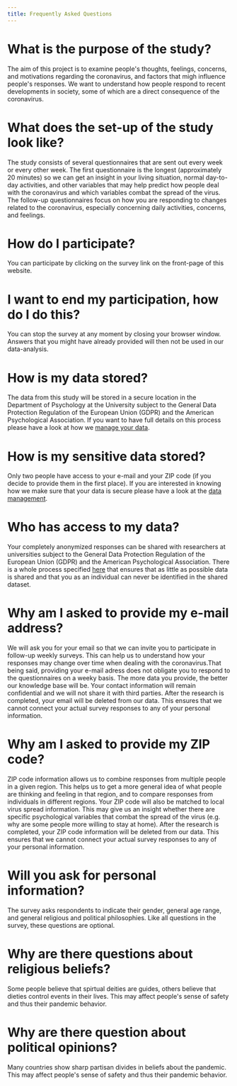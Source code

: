 ```yaml
---
title: Frequently Asked Questions
---
```




# What is the purpose of the study?

The aim of this project is to examine people's thoughts, feelings, concerns, and motivations regarding the coronavirus, and factors that migh influence people's responses. We want to understand how people respond to recent developments in society, some of which are a direct consequence of the coronavirus.

# What does the set-up of the study look like?

The study consists of several questionnaires that are sent out every week or every other week. The first questionnaire is the longest (approximately 20 minutes) so we can get an insight in your living situation, normal day-to-day activities, and other variables that may help predict how people deal with the coronavirus and which variables combat the spread of the virus. The follow-up questionnaires focus on how you are responding to changes related to the coronavirus, especially concerning daily activities, concerns, and feelings. 

# How do I participate?

You can participate by clicking on the survey link on the front-page of this website.

# I want to end my participation, how do I do this?

You can stop the survey at any moment by closing your browser window. Answers that you might have already provided will then not be used in our data-analysis. 

# How is my data stored?

The data from this study will be stored in a secure location in the Department of Psychology at the University subject to the General Data Protection Regulation of the European Union (GDPR) and the American Psychological Association. If you want to have full details on this process please have a look at how we [manage your data](https://psycorona.org/data/).

# How is my sensitive data stored?

Only two people have access to your e-mail and your ZIP code (if you decide to provide them in the first place). If you are interested in knowing how we make sure that your data is secure please have a look at the [data management](https://psycorona.org/data/). 

# Who has access to my data?

Your completely anonymized responses can be shared with researchers at universities subject to the General Data Protection Regulation of the European Union (GDPR) and the American Psychological Association. There is a whole process specified [here](https://psycorona.org/data/) that ensures that as little as possible data is shared and that you as an individual can never be identified in the shared dataset.

# Why am I asked to provide my e-mail address?

We will ask you for your email so that we can invite you to participate in follow-up weekly surveys. This can help us to understand how your responses may change over time when dealing with the coronavirus.That being said, providing your e-mail adress does not obligate you to respond to the questionnaires on a weeky basis. The more data you provide, the better our knowledge base will be. Your contact information will remain confidential and we will not share it with third parties. After the research is completed, your email will be deleted from our data. This ensures that we cannot connect your actual survey responses to any of your personal information.

# Why am I asked to provide my ZIP code?

ZIP code information allows us to combine responses from multiple people in a given region. This helps us to get a more general idea of what people are thinking and feeling in that region, and to compare responses from individuals in different regions. Your ZIP code will also be matched to local virus spread information. This may give us an insight whether there are specific psychological variables that combat the spread of the virus (e.g. why are some people more willing to stay at home). After the research is completed, your ZIP code information will be deleted from our data. This ensures that we cannot connect your actual survey responses to any of your personal information.

# Will you ask for personal information?

The survey asks respondents to indicate their gender, general age range, and general religious and political philosophies. Like all questions in the survey, these questions are optional.

# Why are there questions about religious beliefs?

Some people believe that spirtual deities are guides, others believe that dieties control events in their lives. This may affect people's sense of safety and thus their pandemic behavior. 

# Why are there question about political opinions?

Many countries show sharp partisan divides in beliefs about the pandemic. This may affect people's sense of safety and thus their pandemic behavior. 



